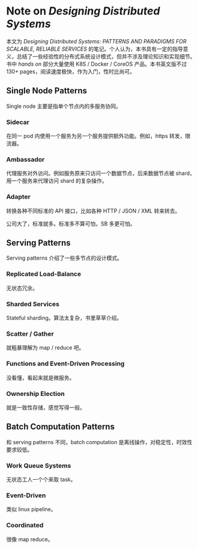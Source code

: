 # Note on *Designing Distributed Systems*

本文为 *Designing Distributed Systems: PATTERNS AND PARADIGMS FOR SCALABLE, RELIABLE SERVICES* 的笔记。个人认为，本书具有一定的指导意义，总结了一些经验性的分布式系统设计模式，但并不涉及理论知识和实现细节。书中 *hands on* 部分大量使用 K8S / Docker / CoreOS 产品。本书英文版不过 130+ pages，阅读速度极快，作为入门，性时比尚可。

## Single Node Patterns

Single node 主要是指单个节点内的多服务协同。

### Sidecar

在同一 pod 内使用一个服务为另一个服务提供额外功能。例如，https 转发，限流器。

### Ambassador

代理服务对外访问。例如服务原来只访问一个数据节点，后来数据节点被 shard，用一个服务来代理访问 shard 的复杂操作。

### Adapter

转换各种不同标准的 API 接口，比如各种 HTTP / JSON / XML 转来转去。

公司大了，标准就多。标准多不算可怕，SB 多更可怕。

## Serving Patterns

Serving patterns 介绍了一些多节点的设计模式。

### Replicated Load-Balance

无状态冗余。

### Sharded Services

Stateful sharding。算法太复杂，书里草草介绍。

### Scatter / Gather

就粗暴理解为 map / reduce 吧。

### Functions and Event-Driven Processing

没看懂，看起来就是微服务。

### Ownership Election

就是一致性存储，感觉写得一般。

## Batch Computation Patterns

和 serving patterns 不同，batch computation 是离线操作，对稳定性，时效性要求较低。

### Work Queue Systems

无状态工人一个个来取 task。

### Event-Driven

类似 linux pipeline。

### Coordinated

很像 map reduce。